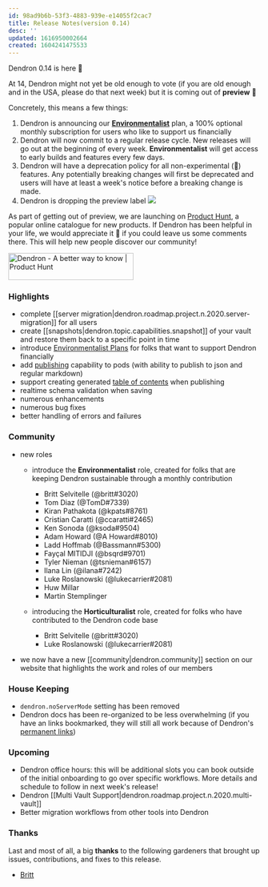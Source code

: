 ```yaml
---
id: 98ad9b6b-53f3-4883-939e-e14055f2cac7
title: Release Notes(version 0.14)
desc: ''
updated: 1616950002664
created: 1604241475533
---
```

Dendron 0.14 is here 🌱

At 14, Dendron might not yet be old enough to vote (if you are old enough and in the USA, please do that next week) but it is coming out of **preview** 🥳

Concretely, this means a few things:

1. Dendron is announcing our **[Environmentalist](https://accounts.dendron.so/account/subscribe)** plan, a 100% optional monthly subscription for users who like to support us financially
2. Dendron will now commit to a regular release cycle. New releases will go out at the beginning of every week. **Environmentalist** will get access to early builds and features every few days. 
3. Dendron will have a deprecation policy for all non-experimental (🚧) features. Any potentially breaking changes will first be deprecated and users will have at least a week's notice before a breaking change is made. 
4. Dendron is dropping the preview label 
   ![](https://foundation-prod-assetspublic53c57cce-8cpvgjldwysl.s3-us-west-2.amazonaws.com/assets/images/preview.png)

As part of getting out of preview, we are launching on [Product Hunt](https://www.producthunt.com/posts/dendron), a popular online catalogue for new products. If Dendron has been helpful in your life, we would appreciate it 🙏 if you could leave us some comments there. This will help new people discover our community!

<a href="https://www.producthunt.com/posts/dendron?utm_source=badge-featured&utm_medium=badge&utm_souce=badge-dendron" target="_blank"><img src="https://api.producthunt.com/widgets/embed-image/v1/featured.svg?post_id=273037&theme=light" alt="Dendron - A better way to know | Product Hunt" style="width: 250px; height: 54px;" width="250" height="54" /></a>

### Highlights

- complete [[server migration|dendron.roadmap.project.n.2020.server-migration]] for all users
- create [[snapshots|dendron.topic.capabilities.snapshot]] of your vault and restore them back to a specific point in time
- introduce [Environmentalist Plans](https://accounts.dendron.so/account/subscribe) for folks that want to support Dendron financially
- add [publishing](https://dendron.so/notes/66727a39-d0a7-449b-a10d-f6c438185d7f.html#publish) capability to pods (with ability to publish to json and regular markdown)
- support creating generated [table of contents](https://dendron.so/notes/ffa6a4ba-5eda-48c7-add5-8e2333ba27b4.html#toc) when publishing
- realtime schema validation when saving
- numerous enhancements 
- numerous bug fixes 
- better handling of errors and failures 

### Community

- new roles

  - introduce the **Environmentalist** role, created for folks that are keeping Dendron sustainable through a monthly contribution
    - Britt Selvitelle (@britt#3020)
    - Tom Diaz (@TomD#7339)
    - Kiran Pathakota (@kpats#8761)
    - Cristian Caratti (@ccaratti#2465)
    - Ken Sonoda (@ksoda#9504)
    - Adam Howard (@A Howard#8010)
    - Ladd Hoffmab (@Bassmann#5300)
    - Fayçal MITIDJI (@bsqrd#9701)
    - Tyler Nieman (@tsnieman#6157)
    - Ilana Lin (@ilana#7242)
    - Luke Roslanowski (@lukecarrier#2081)
    - Huw Millar 
    - Martin Stemplinger

  - introducing the **Horticulturalist** role, created for folks who have contributed to the Dendron code base
    - Britt Selvitelle (@britt#3020)
    - Luke Roslanowski (@lukecarrier#2081)
- we now have a new [[community|dendron.community]] section on our website that highlights the work and roles of our members

### House Keeping

- `dendron.noServerMode` setting has been removed
- Dendron docs has been re-organized to be less overwhelming (if you have an links bookmarked, they will still all work because of Dendron's [permanent links](https://dendron.so/notes/5fcb8564-7209-4a80-9bb8-025bc8eb489b.html#permanent-ids))

### Upcoming

- Dendron office hours: this will be additional slots you can book outside of the initial onboarding to go over specific workflows. More details and schedule to follow in next week's release! 
- Dendron [[Multi Vault Support|dendron.roadmap.project.n.2020.multi-vault]]
- Better migration workflows from other tools into Dendron

### Thanks

Last and most of all, a big **thanks** to the following gardeners that brought up issues, contributions, and fixes to this release.

- [Britt](https://github.com/bs)


